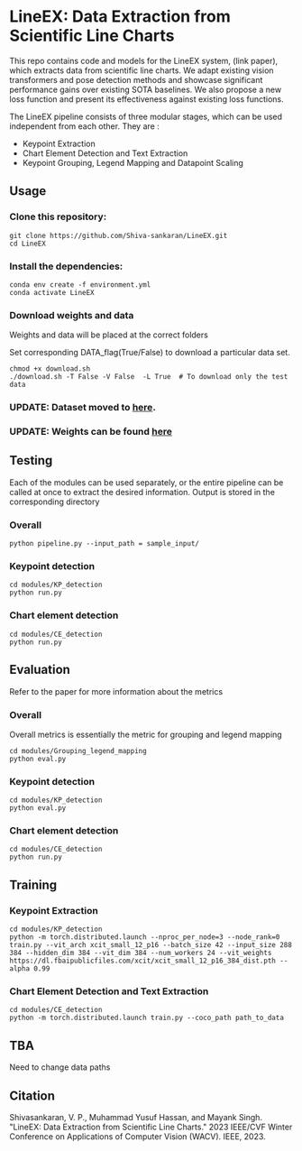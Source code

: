 # LineEX: Data Extraction from Scientific Line Charts

This repo contains code and models for the LineEX system, (link paper), which extracts data from scientific line charts. We adapt existing vision transformers and pose detection methods and showcase significant performance gains over existing SOTA baselines. We also propose a new loss function and present its effectiveness against existing loss functions.

The LineEX pipeline consists of three modular stages, which can be used independent from each other. They are :

* Keypoint Extraction
* Chart Element Detection and Text Extraction
* Keypoint Grouping, Legend Mapping and Datapoint Scaling

## Usage

### Clone this repository:
```
git clone https://github.com/Shiva-sankaran/LineEX.git
cd LineEX
```
### Install the dependencies:

```
conda env create -f environment.yml
conda activate LineEX
```

### Download weights and data
Weights and data will be placed at the correct folders

Set corresponding DATA_flag(True/False) to download a particular data set.

```
chmod +x download.sh
./download.sh -T False -V False  -L True  # To download only the test data 
```

### UPDATE: Dataset moved to [here](https://iitgnacin-my.sharepoint.com/:f:/g/personal/19110020_iitgn_ac_in/EnX4sNoMnrdAmCVEB55r95EB_h5Xa_uk04zvEPg5ZLLGZw?e=ftXmKC).
### UPDATE: Weights can be found [here](https://drive.google.com/drive/folders/15bKREf2EBORHBZx_xz53eVJzs9e4cZ7Q?usp=sharing)

## Testing
Each of the modules can be used separately, or the entire pipeline can be called at once to extract the desired information. Output is stored in the corresponding directory

### Overall
```
python pipeline.py --input_path = sample_input/
```
### Keypoint detection
```
cd modules/KP_detection
python run.py
```
### Chart element detection
```
cd modules/CE_detection
python run.py
```

## Evaluation
Refer to the paper for more information about the metrics

### Overall

Overall metrics is essentially the metric for grouping and legend mapping
```
cd modules/Grouping_legend_mapping
python eval.py
```
### Keypoint detection
```
cd modules/KP_detection
python eval.py
```
### Chart element detection
```
cd modules/CE_detection
python run.py
```

## Training 



### Keypoint Extraction
```
cd modules/KP_detection
python -m torch.distributed.launch --nproc_per_node=3 --node_rank=0 train.py --vit_arch xcit_small_12_p16 --batch_size 42 --input_size 288 384 --hidden_dim 384 --vit_dim 384 --num_workers 24 --vit_weights https://dl.fbaipublicfiles.com/xcit/xcit_small_12_p16_384_dist.pth --alpha 0.99
```

### Chart Element Detection and Text Extraction
```
cd modules/CE_detection
python -m torch.distributed.launch train.py --coco_path path_to_data

```



## TBA
Need to change data paths

## Citation

Shivasankaran, V. P., Muhammad Yusuf Hassan, and Mayank Singh. "LineEX: Data Extraction from Scientific Line Charts." 2023 IEEE/CVF Winter Conference on Applications of Computer Vision (WACV). IEEE, 2023.
